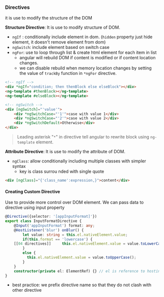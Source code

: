 ### Directives
it is use to modify the structure of the DOM

**Structure Directive**: It is use to modify structure of DOM.
- `ngIf` : conditionally include element in dom.   (`hidden` property just hide element, it doesn't remove element from dom)
- `ngSwitch`: include element based on switch case
- `ngFor`: use to loop through list & create html element for each item in list
	- angular will rebuild DOM if content is modified or if content location changes.
	- we can disable rebuild when memory location changes by setting the value of `trackBy` function in `*ngFor` directive. 
```html
<!-- ngIf -->
<div *ngIf="condition; then thenBlock else elseBlock"></div>
<ng-template #thenBlock></ng-template>
<ng-template #elseBlock></ng-template>

<!-- ngSwitch -->
<div [ngSwitch]="'value'">
	<div *ngSwitchCase="'1'">case with value 1</div>
	<div *ngSwitchCase="'2'">case with value 2</div>
	<div *ngSwitchDefault>Otherwise</div>
</div>
```


> Leading asterisk "`*`" in directive tell angular to rewrite block using `ng-template` element.

**Attribute Directive**: It is use to modify the attribute of DOM.
- `ngClass`: allow conditionally including multiple classes with simpler syntax
	- key is class surrou nded with single quote
```html
<div [ngClass]="{'class_name':expression,}">content</div>
```


#### Creating Custom Directive 
Use to provide more control over DOM element.
We can pass data to directive using input property

```typescript
@Directive({selector: '[appInputFormat]'})
export class InputFormatDirective {
	@Input('appInputFormat') format: any;
	@HostListener('blur') onBlur() { 
		let value: string = this.el.nativeElement.value;
		if(this.format == 'lowercase') {
	[[04 directives]]	  this.el.nativeElement.value = value.toLowerCase();
		}
		else {
		  this.el.nativeElement.value = value.toUpperCase();
		}
	}
	constructor(private el: ElementRef) {} // el is reference to hosting element
}
```
- best practice: we prefix directive name so that they do not clash with other directive




